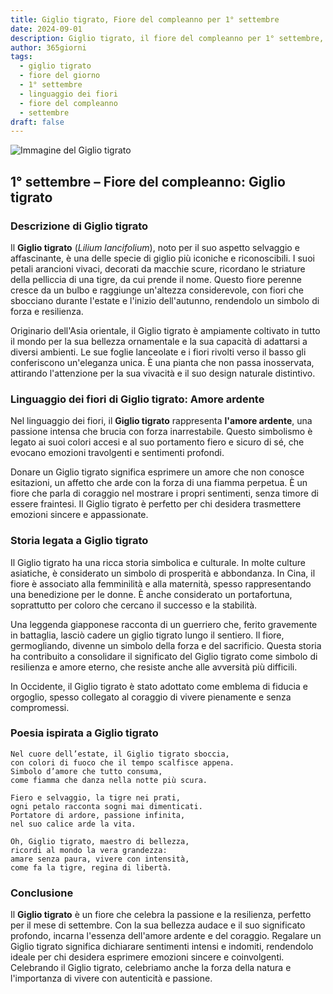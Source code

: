 ```yaml
---
title: Giglio tigrato, Fiore del compleanno per 1° settembre
date: 2024-09-01
description: Giglio tigrato, il fiore del compleanno per 1° settembre, è il simbolo di Amore ardente. Scopri il suo significato unico, le storie affascinanti e la poesia che celebra la sua bellezza.
author: 365giorni
tags:
  - giglio tigrato
  - fiore del giorno
  - 1° settembre
  - linguaggio dei fiori
  - fiore del compleanno
  - settembre
draft: false
---
```


![Immagine del Giglio tigrato](https://cdn.pixabay.com/photo/2020/07/10/12/20/lily-5390522_960_720.jpg)

## 1° settembre – Fiore del compleanno: Giglio tigrato

### Descrizione di Giglio tigrato

Il **Giglio tigrato** (_Lilium lancifolium_), noto per il suo aspetto selvaggio e affascinante, è una delle specie di giglio più iconiche e riconoscibili. I suoi petali arancioni vivaci, decorati da macchie scure, ricordano le striature della pelliccia di una tigre, da cui prende il nome. Questo fiore perenne cresce da un bulbo e raggiunge un'altezza considerevole, con fiori che sbocciano durante l'estate e l'inizio dell'autunno, rendendolo un simbolo di forza e resilienza.

Originario dell'Asia orientale, il Giglio tigrato è ampiamente coltivato in tutto il mondo per la sua bellezza ornamentale e la sua capacità di adattarsi a diversi ambienti. Le sue foglie lanceolate e i fiori rivolti verso il basso gli conferiscono un'eleganza unica. È una pianta che non passa inosservata, attirando l'attenzione per la sua vivacità e il suo design naturale distintivo.

### Linguaggio dei fiori di Giglio tigrato: Amore ardente

Nel linguaggio dei fiori, il **Giglio tigrato** rappresenta **l'amore ardente**, una passione intensa che brucia con forza inarrestabile. Questo simbolismo è legato ai suoi colori accesi e al suo portamento fiero e sicuro di sé, che evocano emozioni travolgenti e sentimenti profondi.

Donare un Giglio tigrato significa esprimere un amore che non conosce esitazioni, un affetto che arde con la forza di una fiamma perpetua. È un fiore che parla di coraggio nel mostrare i propri sentimenti, senza timore di essere fraintesi. Il Giglio tigrato è perfetto per chi desidera trasmettere emozioni sincere e appassionate.

### Storia legata a Giglio tigrato

Il Giglio tigrato ha una ricca storia simbolica e culturale. In molte culture asiatiche, è considerato un simbolo di prosperità e abbondanza. In Cina, il fiore è associato alla femminilità e alla maternità, spesso rappresentando una benedizione per le donne. È anche considerato un portafortuna, soprattutto per coloro che cercano il successo e la stabilità.

Una leggenda giapponese racconta di un guerriero che, ferito gravemente in battaglia, lasciò cadere un giglio tigrato lungo il sentiero. Il fiore, germogliando, divenne un simbolo della forza e del sacrificio. Questa storia ha contribuito a consolidare il significato del Giglio tigrato come simbolo di resilienza e amore eterno, che resiste anche alle avversità più difficili.

In Occidente, il Giglio tigrato è stato adottato come emblema di fiducia e orgoglio, spesso collegato al coraggio di vivere pienamente e senza compromessi.

### Poesia ispirata a Giglio tigrato

```
Nel cuore dell’estate, il Giglio tigrato sboccia,  
con colori di fuoco che il tempo scalfisce appena.  
Simbolo d’amore che tutto consuma,  
come fiamma che danza nella notte più scura.

Fiero e selvaggio, la tigre nei prati,  
ogni petalo racconta sogni mai dimenticati.  
Portatore di ardore, passione infinita,  
nel suo calice arde la vita.

Oh, Giglio tigrato, maestro di bellezza,  
ricordi al mondo la vera grandezza:  
amare senza paura, vivere con intensità,  
come fa la tigre, regina di libertà.
```

### Conclusione

Il **Giglio tigrato** è un fiore che celebra la passione e la resilienza, perfetto per il mese di settembre. Con la sua bellezza audace e il suo significato profondo, incarna l'essenza dell'amore ardente e del coraggio. Regalare un Giglio tigrato significa dichiarare sentimenti intensi e indomiti, rendendolo ideale per chi desidera esprimere emozioni sincere e coinvolgenti. Celebrando il Giglio tigrato, celebriamo anche la forza della natura e l'importanza di vivere con autenticità e passione.
